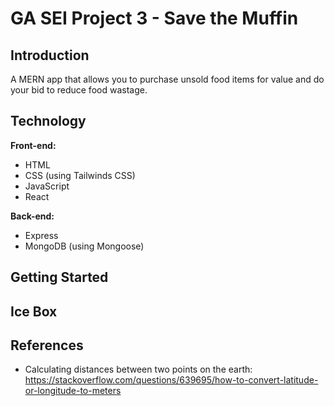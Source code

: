 # GA SEI Project 3 - Save the Muffin

## Introduction

A MERN app that allows you to purchase unsold food items for value and do your bid to reduce food wastage.

## Technology

**Front-end:**

- HTML
- CSS (using Tailwinds CSS)
- JavaScript
- React

**Back-end:**

- Express
- MongoDB (using Mongoose)

## Getting Started

## Ice Box

## References

- Calculating distances between two points on the earth: https://stackoverflow.com/questions/639695/how-to-convert-latitude-or-longitude-to-meters
